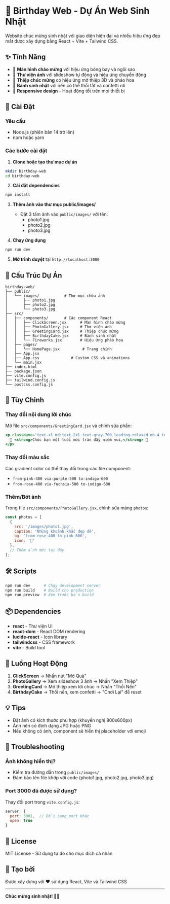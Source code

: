 # 🎉 Birthday Web - Dự Án Web Sinh Nhật

Website chúc mừng sinh nhật với giao diện hiện đại và nhiều hiệu ứng đẹp mắt được xây dựng bằng React + Vite + Tailwind CSS.

## ✨ Tính Năng

- 🎁 **Màn hình chào mừng** với hiệu ứng bóng bay và ngôi sao
- 📸 **Thư viện ảnh** với slideshow tự động và hiệu ứng chuyển động
- 💌 **Thiệp chúc mừng** có hiệu ứng mở thiệp 3D và pháo hoa
- 🎂 **Bánh sinh nhật** với nến có thể thổi tắt và confetti rơi
- 📱 **Responsive design** - Hoạt động tốt trên mọi thiết bị

## 🚀 Cài Đặt

### Yêu cầu
- Node.js (phiên bản 14 trở lên)
- npm hoặc yarn

### Các bước cài đặt

1. **Clone hoặc tạo thư mục dự án**
```bash
mkdir birthday-web
cd birthday-web
```

2. **Cài đặt dependencies**
```bash
npm install
```

3. **Thêm ảnh vào thư mục public/images/**
   - Đặt 3 tấm ảnh vào `public/images/` với tên:
     - photo1.jpg
     - photo2.jpg
     - photo3.jpg

4. **Chạy ứng dụng**
```bash
npm run dev
```

5. **Mở trình duyệt** tại `http://localhost:3000`

## 📁 Cấu Trúc Dự Án

```
birthday-web/
├── public/
│   └── images/           # Thư mục chứa ảnh
│       ├── photo1.jpg
│       ├── photo2.jpg
│       └── photo3.jpg
├── src/
│   ├── components/       # Các component React
│   │   ├── ClickScreen.jsx      # Màn hình chào mừng
│   │   ├── PhotoGallery.jsx     # Thư viện ảnh
│   │   ├── GreetingCard.jsx     # Thiệp chúc mừng
│   │   ├── BirthdayCake.jsx     # Bánh sinh nhật
│   │   └── Fireworks.jsx        # Hiệu ứng pháo hoa
│   ├── pages/
│   │   └── HomePage.jsx          # Trang chính
│   ├── App.jsx
│   ├── App.css              # Custom CSS và animations
│   └── main.jsx
├── index.html
├── package.json
├── vite.config.js
├── tailwind.config.js
└── postcss.config.js
```

## 🎨 Tùy Chỉnh

### Thay đổi nội dung lời chúc

Mở file `src/components/GreetingCard.jsx` và chỉnh sửa phần:

```jsx
<p className="text-xl md:text-2xl text-gray-700 leading-relaxed mb-4 text-center">
  🌟 <strong>Chúc bạn một tuổi mới tràn đầy niềm vui,</strong> 🌟
</p>
```

### Thay đổi màu sắc

Các gradient color có thể thay đổi trong các file component:
- `from-pink-400 via-purple-500 to-indigo-600`
- `from-rose-400 via-fuchsia-500 to-indigo-600`

### Thêm/Bớt ảnh

Trong file `src/components/PhotoGallery.jsx`, chỉnh sửa mảng `photos`:

```jsx
const photos = [
  {
    src: '/images/photo1.jpg',
    caption: 'Những khoảnh khắc đẹp đẽ',
    bg: 'from-rose-400 to-pink-600',
    icon: '🌟'
  },
  // Thêm ảnh mới tại đây
];
```

## 🛠️ Scripts

```bash
npm run dev      # Chạy development server
npm run build    # Build cho production
npm run preview  # Xem trước bản build
```

## 📦 Dependencies

- **react** - Thư viện UI
- **react-dom** - React DOM rendering
- **lucide-react** - Icon library
- **tailwindcss** - CSS framework
- **vite** - Build tool

## 🎯 Luồng Hoạt Động

1. **ClickScreen** → Nhấn nút "Mở Quà"
2. **PhotoGallery** → Xem slideshow 3 ảnh → Nhấn "Xem Thiệp"
3. **GreetingCard** → Mở thiệp xem lời chúc → Nhấn "Thổi Nến"
4. **BirthdayCake** → Thổi nến, xem confetti → "Chơi Lại" để reset

## 💡 Tips

- Đặt ảnh có kích thước phù hợp (khuyến nghị 800x600px)
- Ảnh nên có định dạng JPG hoặc PNG
- Nếu không có ảnh, component sẽ hiển thị placeholder với emoji

## 🐛 Troubleshooting

### Ảnh không hiển thị?
- Kiểm tra đường dẫn trong `public/images/`
- Đảm bảo tên file khớp với code (photo1.jpg, photo2.jpg, photo3.jpg)

### Port 3000 đã được sử dụng?
Thay đổi port trong `vite.config.js`:
```js
server: {
  port: 3001,  // Đổi sang port khác
  open: true
}
```

## 📝 License

MIT License - Sử dụng tự do cho mục đích cá nhân

## 🎊 Tạo bởi

Được xây dựng với ❤️ sử dụng React, Vite và Tailwind CSS

---

**Chúc mừng sinh nhật! 🎂🎉**